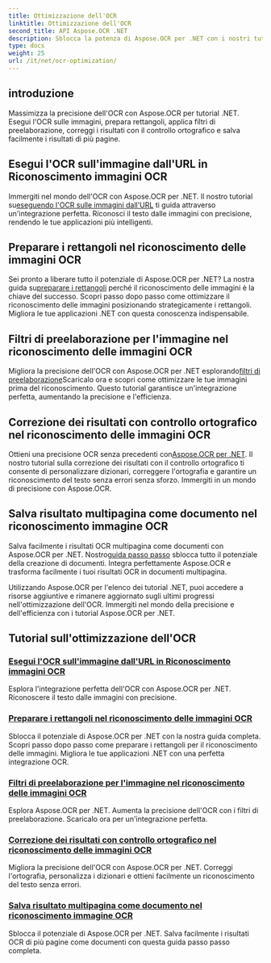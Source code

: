 ```yaml
---
title: Ottimizzazione dell'OCR
linktitle: Ottimizzazione dell'OCR
second_title: API Aspose.OCR .NET
description: Sblocca la potenza di Aspose.OCR per .NET con i nostri tutorial completi. Che tu sia uno sviluppatore esperto o un principiante, queste guide miglioreranno il tuo gioco OCR.
type: docs
weight: 25
url: /it/net/ocr-optimization/
---
```

## introduzione

Massimizza la precisione dell'OCR con Aspose.OCR per tutorial .NET. Esegui l'OCR sulle immagini, prepara rettangoli, applica filtri di preelaborazione, correggi i risultati con il controllo ortografico e salva facilmente i risultati di più pagine.


## Esegui l'OCR sull'immagine dall'URL in Riconoscimento immagini OCR

 Immergiti nel mondo dell'OCR con Aspose.OCR per .NET. Il nostro tutorial su[eseguendo l'OCR sulle immagini dall'URL](./perform-ocr-on-image-from-url/) ti guida attraverso un'integrazione perfetta. Riconosci il testo dalle immagini con precisione, rendendo le tue applicazioni più intelligenti.

## Preparare i rettangoli nel riconoscimento delle immagini OCR

 Sei pronto a liberare tutto il potenziale di Aspose.OCR per .NET? La nostra guida su[preparare i rettangoli](./prepare-rectangles/) perché il riconoscimento delle immagini è la chiave del successo. Scopri passo dopo passo come ottimizzare il riconoscimento delle immagini posizionando strategicamente i rettangoli. Migliora le tue applicazioni .NET con questa conoscenza indispensabile.

## Filtri di preelaborazione per l'immagine nel riconoscimento delle immagini OCR

 Migliora la precisione dell'OCR con Aspose.OCR per .NET esplorando[filtri di preelaborazione](./preprocessing-filters-for-image/)Scaricalo ora e scopri come ottimizzare le tue immagini prima del riconoscimento. Questo tutorial garantisce un'integrazione perfetta, aumentando la precisione e l'efficienza.

## Correzione dei risultati con controllo ortografico nel riconoscimento delle immagini OCR

 Ottieni una precisione OCR senza precedenti con[Aspose.OCR per .NET](./result-correction-with-spell-checking/). Il nostro tutorial sulla correzione dei risultati con il controllo ortografico ti consente di personalizzare dizionari, correggere l'ortografia e garantire un riconoscimento del testo senza errori senza sforzo. Immergiti in un mondo di precisione con Aspose.OCR.

## Salva risultato multipagina come documento nel riconoscimento immagine OCR

 Salva facilmente i risultati OCR multipagina come documenti con Aspose.OCR per .NET. Nostro[guida passo passo](./save-multipage-result-as-document/) sblocca tutto il potenziale della creazione di documenti. Integra perfettamente Aspose.OCR e trasforma facilmente i tuoi risultati OCR in documenti multipagina.

Utilizzando Aspose.OCR per l'elenco dei tutorial .NET, puoi accedere a risorse aggiuntive e rimanere aggiornato sugli ultimi progressi nell'ottimizzazione dell'OCR. Immergiti nel mondo della precisione e dell'efficienza con i tutorial Aspose.OCR per .NET.
## Tutorial sull'ottimizzazione dell'OCR
### [Esegui l'OCR sull'immagine dall'URL in Riconoscimento immagini OCR](./perform-ocr-on-image-from-url/)
Esplora l'integrazione perfetta dell'OCR con Aspose.OCR per .NET. Riconoscere il testo dalle immagini con precisione.
### [Preparare i rettangoli nel riconoscimento delle immagini OCR](./prepare-rectangles/)
Sblocca il potenziale di Aspose.OCR per .NET con la nostra guida completa. Scopri passo dopo passo come preparare i rettangoli per il riconoscimento delle immagini. Migliora le tue applicazioni .NET con una perfetta integrazione OCR.
### [Filtri di preelaborazione per l'immagine nel riconoscimento delle immagini OCR](./preprocessing-filters-for-image/)
Esplora Aspose.OCR per .NET. Aumenta la precisione dell'OCR con i filtri di preelaborazione. Scaricalo ora per un'integrazione perfetta.
### [Correzione dei risultati con controllo ortografico nel riconoscimento delle immagini OCR](./result-correction-with-spell-checking/)
Migliora la precisione dell'OCR con Aspose.OCR per .NET. Correggi l'ortografia, personalizza i dizionari e ottieni facilmente un riconoscimento del testo senza errori.
### [Salva risultato multipagina come documento nel riconoscimento immagine OCR](./save-multipage-result-as-document/)
Sblocca il potenziale di Aspose.OCR per .NET. Salva facilmente i risultati OCR di più pagine come documenti con questa guida passo passo completa.